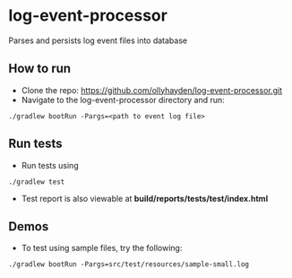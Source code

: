 # log-event-processor
Parses and persists log event files into database

## How to run
* Clone the repo: https://github.com/ollyhayden/log-event-processor.git
* Navigate to the log-event-processor directory and run:
```
./gradlew bootRun -Pargs=<path to event log file>
```
## Run tests
* Run tests using
```
./gradlew test
```
* Test report is also viewable at **build/reports/tests/test/index.html**

## Demos
* To test using sample files, try the following:
```
./gradlew bootRun -Pargs=src/test/resources/sample-small.log
```
